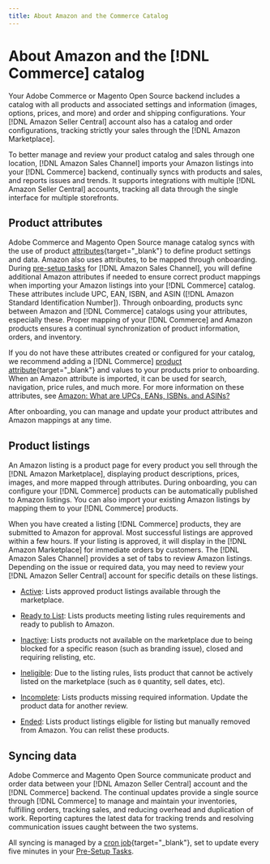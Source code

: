 ```yaml
---
title: About Amazon and the Commerce Catalog
---
```


# About Amazon and the [!DNL Commerce] catalog

Your Adobe Commerce or Magento Open Source backend includes a catalog with all products and associated settings and information (images, options, prices, and more) and order and shipping configurations. Your [!DNL Amazon Seller Central] account also has a catalog and order configurations, tracking strictly your sales through the [!DNL Amazon Marketplace].

To better manage and review your product catalog and sales through one location, [!DNL Amazon Sales Channel] imports your Amazon listings into your [!DNL Commerce] backend, continually syncs with products and sales, and reports issues and trends. It supports integrations with multiple [!DNL Amazon Seller Central] accounts, tracking all data through the single interface for multiple storefronts.

## Product attributes

Adobe Commerce and Magento Open Source manage catalog syncs with the use of product [attributes](https://docs.magento.com/user-guide/catalog/product-attributes.html){target="_blank"} to define product settings and data. Amazon also uses attributes, to be mapped through onboarding. During [pre-setup tasks](./amazon-pre-setup-tasks.md) for [!DNL Amazon Sales Channel], you will define additional Amazon attributes if needed to ensure correct product mappings when importing your Amazon listings into your [!DNL Commerce] catalog. These attributes include UPC, EAN, ISBN, and ASIN ([!DNL Amazon Standard Identification Number]). Through onboarding, products sync between Amazon and [!DNL Commerce] catalogs using your attributes, especially these. Proper mapping of your [!DNL Commerce] and Amazon products ensures a continual synchronization of product information, orders, and inventory.

If you do not have these attributes created or configured for your catalog, we recommend adding a [!DNL Commerce] [product attribute](https://docs.magento.com/user-guide/catalog/product-attributes.html){target="_blank"} and values to your products prior to onboarding. When an Amazon attribute is imported, it can be used for search, navigation, price rules, and much more. For more information on these attributes, see [Amazon: What are UPCs, EANs, ISBNs. and ASINs?][1]

After onboarding, you can manage and update your product attributes and Amazon mappings at any time.

## Product listings

An Amazon listing is a product page for every product you sell through the [!DNL Amazon Marketplace], displaying product descriptions, prices, images, and more mapped through attributes. During onboarding, you can configure your [!DNL Commerce] products can be automatically published to Amazon listings. You can also import your existing Amazon listings by mapping them to your [!DNL Commerce] products.

When you have created a listing [!DNL Commerce] products, they are submitted to Amazon for approval. Most successful listings are approved within a few hours. If your listing is approved, it will display in the [!DNL Amazon Marketplace] for immediate orders by customers. The [!DNL Amazon Sales Channel] provides a set of tabs to review Amazon listings. Depending on the issue or required data, you may need to review your [!DNL Amazon Seller Central] account for specific details on these listings.

- [Active](./active-listings.md): Lists approved product listings available through the marketplace.

- [Ready to List](./ready-to-list.md): Lists products meeting listing rules requirements and ready to publish to Amazon.

- [Inactive](./inactive-listings.md): Lists products not available on the marketplace due to being blocked for a specific reason (such as branding issue), closed and requiring relisting, etc.

- [Ineligible](./ineligible-listings.md): Due to the listing rules, lists product that cannot be actively listed on the marketplace (such as `0` quantity, sell dates, etc).

- [Incomplete](./incomplete-listings.md): Lists products missing required information. Update the product data for another review.

- [Ended](./ended-listings.md): Lists product listings eligible for listing but manually removed from Amazon. You can relist these products.

## Syncing data

Adobe Commerce and Magento Open Source communicate product and order data between your [!DNL Amazon Seller Central] account and the [!DNL Commerce] backend. The continual updates provide a single source through [!DNL Commerce] to manage and maintain your inventories, fulfilling orders, tracking sales, and reducing overhead and duplication of work. Reporting captures the latest data for tracking trends and resolving communication issues caught between the two systems.

All syncing is managed by a [cron job](https://docs.magento.com/user-guide/system/cron.html){target="_blank"}, set to update every five minutes in your [Pre-Setup Tasks](./amazon-pre-setup-tasks.md).

[1]: https://www.amazon.com/gp/seller/asin-upc-isbn-info.html{target="_blank"}
